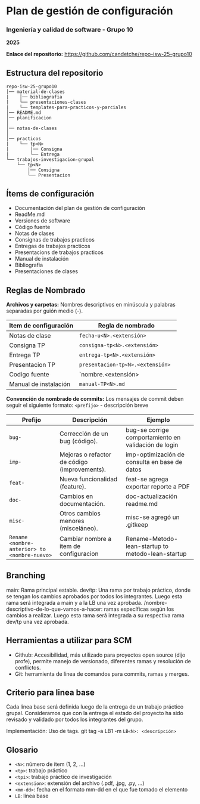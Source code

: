 # Plan de gestión de configuración

### Ingeniería y calidad de software - Grupo 10

**2025**

**Enlace del repositorio:** https://github.com/candetche/repo-isw-25-grupo10

## Estructura del repositorio

```plaintext
repo-isw-25-grupo10
│── material-de-clases
|    │── bibliografia
|    └── presentaciones-clases
|    └── templates-para-practicos-y-parciales
│── README.md
│── planificacion
│
│── notas-de-clases
│
│── practicos
|    └── tp<N>
|        │── Consigna
|        └── Entrega
└── trabajos-investigacion-grupal
    └── tp<N>
        │── Consigna
        └── Presentacion
```

## Ítems de configuración

- Documentación del plan de gestión de configuración
- ReadMe.md
- Versiones de software
- Código fuente
- Notas de clases
- Consignas de trabajos practicos
- Entregas de trabajos practicos
- Presentacions de trabajos practicos
- Manual de instalación
- Bibliografia
- Presentaciones de clases

## Reglas de Nombrado

**Archivos y carpetas:**
Nombres descriptivos en minúscula y palabras separadas por guión medio (-).

| Item de configuración | Regla de nombrado                 |
| --------------------- | ------------------------          |
| Notas de clase        | `fecha-u<N>.<extensión>`          |
| Consigna TP           | `consigna-tp<N>.<extensión> `     |
| Entrega TP            | `entrega-tp<N>.<extensión> `      |
| Presentacion TP       | `presentacion-tp<N>.<extensión> ` |
| Codigo fuente         | `nombre.<extensión>               |
| Manual de instalación | `manual-TP<N>.md`                 |


**Convención de nombrado de commits:**
Los mensajes de commit deben seguir el siguiente formato:
`<prefijo>` - descripción breve

| Prefijo     | Descripción                                     | Ejemplo                                                   |
| ----------  | --------------------------------------------    | --------------------------------------------------------- |
| `bug-`   | Corrección de un bug (código).                  | bug-se corrige comportamiento en validación de login |
| `imp-`   | Mejoras o refactor de código (improvements).    | imp-optimización de consulta en base de datos        |
| `feat-`  | Nueva funcionalidad (feature).                  | feat-se agrega exportar reporte a PDF                |
| `doc-`   | Cambios en documentación.                       | doc-actualización readme.md                          |
| `misc-`  | Otros cambios menores (misceláneo).             | misc-se agregó un .gitkeep                           |
| `Rename <nombre-anterior> to <nombre-nuevo>`| Cambiar nombre a item de configuracion | Rename-Metodo-lean-startup to metodo-lean-startup|


## Branching

main: Rama principal estable.
dev/tp<N>: Una rama por trabajo práctico, donde se tengan los cambios aprobados por todos los integrantes. Luego esta rama será integrada a main y a la LB una vez aprobada. 
<tipo>/nombre-descriptivo-de-lo-que-vamos-a-hacer: ramas específicas según los cambios a realizar. Luego esta rama será integrada a su respectiva rama dev/tp<N> una vez aprobada.

## Herramientas a utilizar para SCM

- Github: Accesibilidad, más utilizado para proyectos open source (dijo profe), permite manejo de versionado, diferentes ramas y resolución de conflictos.
- Git: herramienta de línea de comandos para commits, ramas y merges.

## Criterio para linea base

Cada línea base será definida luego de la entrega de un trabajo práctico grupal. Consideramos que con la entrega el estado del proyecto ha sido revisado y validado por todos los integrantes del grupo.

Implementación: Uso de tags. git tag -a LB1 -m `LB<N>: <descripción>`

## Glosario

- `<N>`: número de ítem (1, 2, …)
- `<tp>`: trabajo práctico
- `<tpi>`: trabajo práctico de investigación
- `<extension>`: extensión del archivo (.pdf, .jpg, .py, …)
- `<mm-dd>`: fecha en el formato mm-dd en el que fue tomado el elemento
- `LB`: línea base
